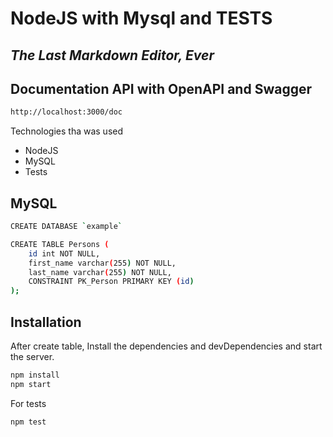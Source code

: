 # NodeJS with Mysql and TESTS
## _The Last Markdown Editor, Ever_

## Documentation API with OpenAPI and Swagger

```sh
http://localhost:3000/doc
```

Technologies tha was used 

- NodeJS
- MySQL
- Tests

## MySQL

```sh
CREATE DATABASE `example`

CREATE TABLE Persons (
    id int NOT NULL,
    first_name varchar(255) NOT NULL,
    last_name varchar(255) NOT NULL,
    CONSTRAINT PK_Person PRIMARY KEY (id)
);
```

## Installation

After create table, Install the dependencies and devDependencies and start the server.

```sh
npm install
npm start
```

For tests
```sh
npm test
```


